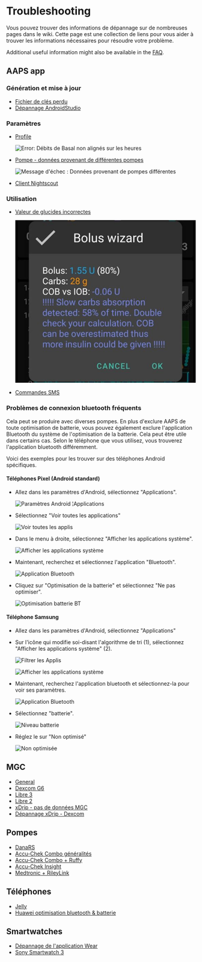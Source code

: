 # Troubleshooting

Vous pouvez trouver des informations de dépannage sur de nombreuses pages dans le wiki. Cette page est une collection de liens pour vous aider à trouver les informations nécessaires pour résoudre votre problème.

Additional useful information might also be available in the [FAQ](../UsefulLinks/FAQ.md).

## AAPS app

### Génération et mise à jour

- [Fichier de clés perdu](TroubleshootingAndroidStudio#lost-keystore)
- [Dépannage AndroidStudio](TroubleshootingAndroidStudio)

### Paramètres

- [Profile](Profiles-troubleshooting-profile-errors)

  ![Error: Débits de Basal non alignés sur les heures](../images/Screen_DifferentPump.png)

- [Pompe - données provenant de différentes pompes](../Maintenance/Update3_0.md#failure-message-data-from-different-pump)

  ![Message d'échec : Données provenant de pompes différentes](../images/BasalNotAlignedToHours2.png)

- [Client Nightscout](../GettingHelp/TroubleshootingNsClient.md)

### Utilisation

- [Valeur de glucides incorrectes](../DailyLifeWithAaps/CobCalculation.md#detection-of-wrong-cob-values)

  ![Erreur: Absorption lente des glucides](../images/Calculator_SlowCarbAbsorption.png)

- [Commandes SMS](../RemoteFeatures/SMSCommands.md#troubleshooting)

### Problèmes de connexion bluetooth fréquents

Cela peut se produire avec diverses pompes. En plus d'exclure AAPS de toute optimisation de batterie, vous pouvez également exclure l'application Bluetooth du système de l'optimisation de la batterie. Cela peut être utile dans certains cas.
Selon le téléphone que vous utilisez, vous trouverez l'application bluetooth différemment.

Voici des exemples pour les trouver sur des téléphones Android spécifiques.

#### Téléphones Pixel (Android standard)

- Allez dans les paramètres d'Android, sélectionnez "Applications".

  ![Paramètres Android ¦Applications](../images/troubleshooting/pixel/01_androidsettings.png)

- Sélectionnez "Voir toutes les applications"

  ![Voir toutes les applis](../images/troubleshooting/pixel/02_apps.png)

- Dans le menu à droite, sélectionnez "Afficher les applications système".

  ![Afficher les applications système](../images/troubleshooting/pixel/03_allapps.png)

- Maintenant, recherchez et sélectionnez l'application "Bluetooth".

  ![Application Bluetooth](../images/troubleshooting/pixel/03_bluetooth.png)

- Cliquez sur "Optimisation de la batterie" et sélectionnez "Ne pas optimiser".

  ![Optimisation batterie BT](../images/troubleshooting/pixel/04_btunrestricted.png)

#### Téléphone Samsung

- Allez dans les paramètres d'Android, sélectionnez "Applications"

- Sur l'icône qui modifie soi-disant l'algorithme de tri (1), sélectionnez "Afficher les applications système" (2).

  ![Filtrer les Applis](../images/troubleshooting/samsung/Samsung01_Apps.png)

  ![Afficher les applications système](../images/troubleshooting/samsung/Samsung02_ShowSystemApps.png)

- Maintenant, recherchez l'application bluetooth et sélectionnez-la pour voir ses paramètres.

  ![Application Bluetooth](../images/troubleshooting/samsung/Samsung03_BtApp.png)

- Sélectionnez "batterie".

  ![Niveau batterie](../images/troubleshooting/samsung/Samsung04_Battery.png)

- Réglez le sur "Non optimisé"

  ![Non optimisée](../images/troubleshooting/samsung/Samsung05_NotOptimized.png)

## MGC

- [General](../CompatibleCgms/GeneralCGMRecommendation.md#troubleshooting)
- [Dexcom G6](../CompatibleCgms/DexcomG6.md#troubleshooting-g6-and-one)
- [Libre 3](../CompatibleCgms/Libre3.md#experiences-and-troubleshooting)
- [Libre 2](../CompatibleCgms/Libre2.md#experiences-and-troubleshooting)
- [xDrip - pas de données MGC](../CompatibleCgms/xDrip.md#identify-receiver)
- [Dépannage xDrip - Dexcom](../CompatibleCgms/xDrip.md#troubleshooting-dexcom-g5g6-and-xdrip)

## Pompes

- [DanaRS](../CompatiblePumps/DanaRS-Insulin-Pump.md#dana-rs-specific-errors)
- [Accu-Chek Combo généralités](../CompatiblePumps/Accu-Chek-Combo-Tips-for-Basic-usage.md)
- [Accu-Chek Combo + Ruffy](../CompatiblePumps/Accu-Chek-Combo-Pump.md#why-pairing-with-the-pump-does-not-work-with-the-app-ruffy)
- [Accu-Chek Insight](../CompatiblePumps/Accu-Chek-Insight-Pump.md#insight-specific-errors)
- [Medtronic + RileyLink](../CompatiblePumps/MedtronicPump.md#what-to-do-if-i-loose-connection-to-rileylink-andor-pump)

## Téléphones

- [Jelly](../CompatiblePhones/Jelly.md)
- [Huawei optimisation bluetooth & batterie](../CompatiblePhones/Huawei.md)

## Smartwatches

- [Dépannage de l'application Wear](../UsefulLinks/WearOsSmartwatch.md#troubleshooting-the-wear-app)
- [Sony Smartwatch 3](../UsefulLinks/SonySW3.md)
